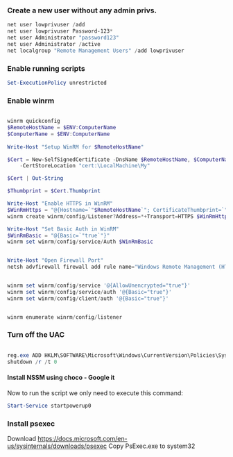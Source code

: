 


### Create a new user without any admin privs.
```powershell
net user lowprivuser /add
net user lowprivuser Password-123*
net user Administrator "password123"
net user Administrator /active
net localgroup "Remote Management Users" /add lowprivuser
```

### Enable running scripts
```powershell
Set-ExecutionPolicy unrestricted
```

### Enable winrm
```powershell

winrm quickconfig
$RemoteHostName = $ENV:ComputerName
$ComputerName = $ENV:ComputerName
 
Write-Host "Setup WinRM for $RemoteHostName"

$Cert = New-SelfSignedCertificate -DnsName $RemoteHostName, $ComputerName `
    -CertStoreLocation "cert:\LocalMachine\My" 

$Cert | Out-String

$Thumbprint = $Cert.Thumbprint

Write-Host "Enable HTTPS in WinRM"
$WinRmHttps = "@{Hostname=`"$RemoteHostName`"; CertificateThumbprint=`"$Thumbprint`"}"
winrm create winrm/config/Listener?Address=*+Transport=HTTPS $WinRmHttps

Write-Host "Set Basic Auth in WinRM"
$WinRmBasic = "@{Basic=`"true`"}"
winrm set winrm/config/service/Auth $WinRmBasic


Write-Host "Open Firewall Port"
netsh advfirewall firewall add rule name="Windows Remote Management (HTTPS-In)" dir=in action=allow protocol=TCP localport=$WinRmPort


winrm set winrm/config/service '@{AllowUnencrypted="true"}'
winrm set winrm/config/service/auth '@{Basic="true"}'
winrm set winrm/config/client/auth '@{Basic="true"}'


winrm enumerate winrm/config/listener
```

### Turn off the UAC
```powershell

reg.exe ADD HKLM\SOFTWARE\Microsoft\Windows\CurrentVersion\Policies\System /v EnableLUA /t REG_DWORD /d 0 /f
shutdown /r /t 0
```


#### Install NSSM using choco - Google it


Now to run the script we only need to execute this command:
```powershell
Start-Service startpowerup0
```

### Install psexec
Download https://docs.microsoft.com/en-us/sysinternals/downloads/psexec
Copy PsExec.exe to system32


